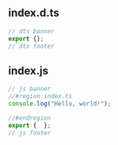 ## index.d.ts

```ts
// dts banner
export {};
// dts footer
```
## index.js

```js
// js banner
//#region index.ts
console.log("Hello, world!");

//#endregion
export {  };
// js footer
```
